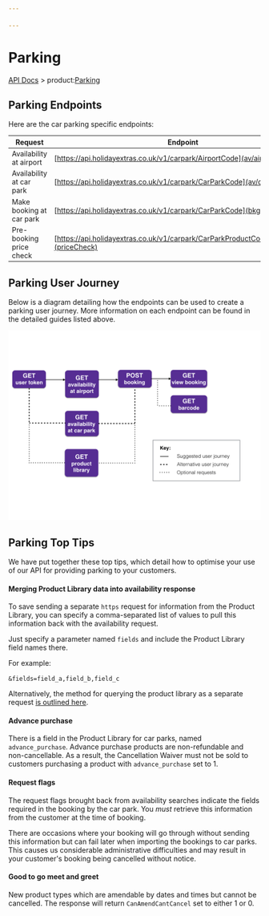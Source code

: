```yaml
---

---
```


# Parking

[API Docs](/hxapi/) > product:[Parking](index)

## Parking Endpoints

Here are the car parking specific endpoints:

 | Request | Endpoint | Method |
 | ------ | -------- | ------ |
 | Availability at airport  | [https://api.holidayextras.co.uk/v1/carpark/AirportCode](av/airport)            | GET    |
 | Availability at car park | [https://api.holidayextras.co.uk/v1/carpark/CarParkCode](av/carpark)            | GET    |
 | Make booking at car park | [https://api.holidayextras.co.uk/v1/carpark/CarParkCode](bkg)                   | POST   |
 | Pre-booking price check  | [https://api.holidayextras.co.uk/v1/carpark/CarParkProductCode/priceCheck](priceCheck) | GET    |

## Parking User Journey

Below is a diagram detailing how the endpoints can be used to create a parking user journey. More information on each endpoint can be found in the detailed guides listed above.

 ![Image of Parking User Journey](Parking_User_Journey.png)


## Parking Top Tips

We have put together these top tips, which detail how to optimise your use of our API for providing parking to your customers.

#### Merging Product Library data into availability response

To save sending a separate `https` request for information from the Product Library, you can specify a comma-separated list of values to pull this information back with the availability request.

Just specify a parameter named ``fields`` and include the Product Library field names there.

For example:

```
&fields=field_a,field_b,field_c
```

Alternatively, the method for querying the product library as a separate request [is outlined here](/hxapi/productlibrary/index).

#### Advance purchase

There is a field in the Product Library for car parks, named ``advance_purchase``. Advance purchase products are non-refundable and non-cancellable. As a result, the Cancellation Waiver must not be sold to customers purchasing a product with ``advance_purchase`` set to 1.

#### Request flags

The request flags brought back from availability searches indicate the fields required in the booking by the car park. You *must* retrieve this information from the customer at the time of booking.

There are occasions where your booking will go through without sending this information but can fail later when importing the bookings to car parks. This causes us considerable administrative difficulties and may result in your customer's booking being cancelled without notice.

#### Good to go meet and greet
New product types which are amendable by dates and times but cannot be cancelled.  The response will return `CanAmendCantCancel` set to either 1 or 0.

